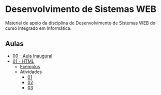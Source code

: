 # Desenvolvimento de Sistemas WEB
Material de apoio da disciplina de Desenvolvimento de Sistemas WEB do curso Integrado em Informática.

## Aulas
- <a href="aulas/00%20-%20Inaugural/00%20-%20Inaugural.pdf"> 00 - Aula Inaugural </a>
- <a href="aulas/01%20-%20HTML/01%20-%20HTML.pdf"> 01 - HTML </a>
  - <a href="aulas/01%20-%20HTML/exemplos"> Exemplos </a>
  - Atividades
    - <a href="atividades/atv01/atv01.pdf"> 01 </a>
    - <a href="atividades/atv02/atv02.pdf"> 02 </a>
    - <a href="atividades/atv03/atv03.pdf"> 03 </a>
